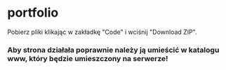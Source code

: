 # portfolio
Pobierz pliki klikając w zakładkę "Code" i wciśnij "Download ZIP".

<h3>Aby strona działała poprawnie należy ją umieścić w katalogu www, który będzie umieszczony na serwerze!</h3>
